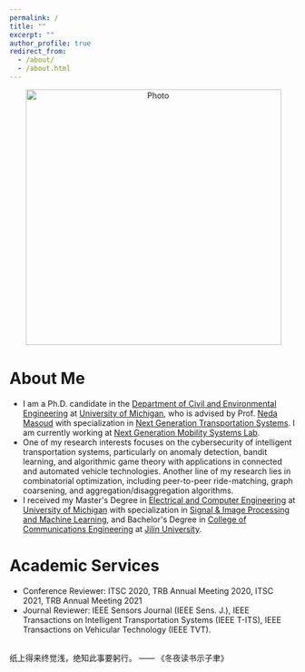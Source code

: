 ```yaml
---
permalink: /
title: ""
excerpt: ""
author_profile: true
redirect_from: 
  - /about/
  - /about.html
---
```


<p align="center">
  <img src="https://yiyang920.github.io/images/yiyangwang_img.jpg?raw=true" alt="Photo" style="width: 450px;"/> 
</p>

# About Me
* I am a Ph.D. candidate in the [Department of Civil and Environmental Engineering](https://cee.engin.umich.edu/) at [University of Michigan](https://umich.edu/), who is advised by Prof. [Neda Masoud](https://cee.engin.umich.edu/people/masoud-neda/) with specialization in [Next Generation Transportation Systems](https://cee.engin.umich.edu/research/infrastructure/transportation/). I am currently working at [Next Generation Mobility Systems Lab](http://www-personal.umich.edu/~nmasoud/index.html).
* One of my research interests focuses on the cybersecurity of intelligent transportation systems, particularly on anomaly detection, bandit learning, and algorithmic game theory with applications in connected and automated vehicle technologies. Another line of my research lies in combinatorial optimization, including peer-to-peer ride-matching, graph coarsening, and aggregation/disaggregation algorithms. 
* I received my Master's Degree in [Electrical and Computer Engineering](https://ece.engin.umich.edu/) at [University of Michigan](https://umich.edu/) with specialization in [Signal & Image Processing and Machine Learning](https://ece.engin.umich.edu/research/research-areas/signal-image-processing-and-machine-learning/), and Bachelor's Degree in [College of Communications Engineering](https://dce.jlu.edu.cn/ENGLISH/HOM.htm) at [Jilin University](http://global.jlu.edu.cn/). 

# Academic Services
* Conference Reviewer: ITSC 2020, TRB Annual Meeting 2020, ITSC 2021, TRB Annual Meeting 2021
* Journal Reviewer: IEEE Sensors Journal (IEEE Sens. J.), IEEE Transactions on Intelligent Transportation Systems (IEEE T-ITS), IEEE Transactions on Vehicular Technology (IEEE TVT).

<br>纸上得来终觉浅，绝知此事要躬行。 ——  《冬夜读书示子聿》